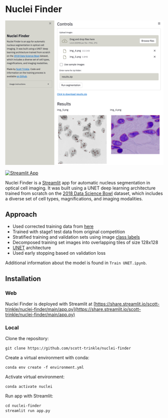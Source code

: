 # Nuclei Finder

![](sample_imgs/demo.png)

[![Streamlit
App](https://static.streamlit.io/badges/streamlit_badge_black_white.svg)](https://share.streamlit.io/scott-trinkle/nuclei-finder/main/app.py)

Nuclei Finder is a [Streamlit](https://streamlit.io) app for automatic nucleus
segmentation in optical cell imaging. It was built using a UNET deep learning
architecture trained from scratch on the [2018 Data Science
Bowl](https://www.kaggle.com/c/data-science-bowl-2018/overview) dataset, which
includes a diverse set of cell types, magnifications, and imaging modalities.

## Approach
- Used corrected training data from [here](https://github.com/lopuhin/kaggle-dsbowl-2018-dataset-fixes)
- Trained with stage1 test data from original competition
- Stratified training and validation sets using image [class
  labels](https://www.kaggle.com/c/data-science-bowl-2018/discussion/48130)
- Decomposed training set images into overlapping tiles of size 128x128
- [UNET](https://en.wikipedia.org/wiki/U-Net) architecture
- Used early stopping based on validation loss

Additional information about the model is found in `Train UNET.ipynb`.

## Installation

### Web

Nuclei Finder is deployed with Streamlit at
[https://share.streamlit.io/scott-trinkle/nuclei-finder/main/app.py](https://share.streamlit.io/scott-trinkle/nuclei-finder/main/app.py)

### Local

Clone the repository: 

```
git clone https://github.com/scott-trinkle/nuclei-finder
```

Create a virtual environment with conda:

```
conda env create -f environment.yml
```

Activate virtual environment:

```
conda activate nuclei
```

Run app with Streamlit:

```
cd nuclei-finder
streamlit run app.py
```

